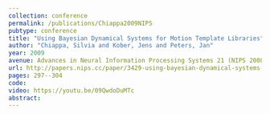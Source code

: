 ```yaml
---
collection: conference
permalink: /publications/Chiappa2009NIPS
pubtype: conference 
title: "Using Bayesian Dynamical Systems for Motion Template Libraries" 
author: "Chiappa, Silvia and Kober, Jens and Peters, Jan" 
year: 2009
avenue: Advances in Neural Information Processing Systems 21 (NIPS 2008) 
url: http://papers.nips.cc/paper/3429-using-bayesian-dynamical-systems-for-motion-template-libraries 
pages: 297--304 
code:  
video: https://youtu.be/09QwdoDuMTc 
abstract: 
---
```

